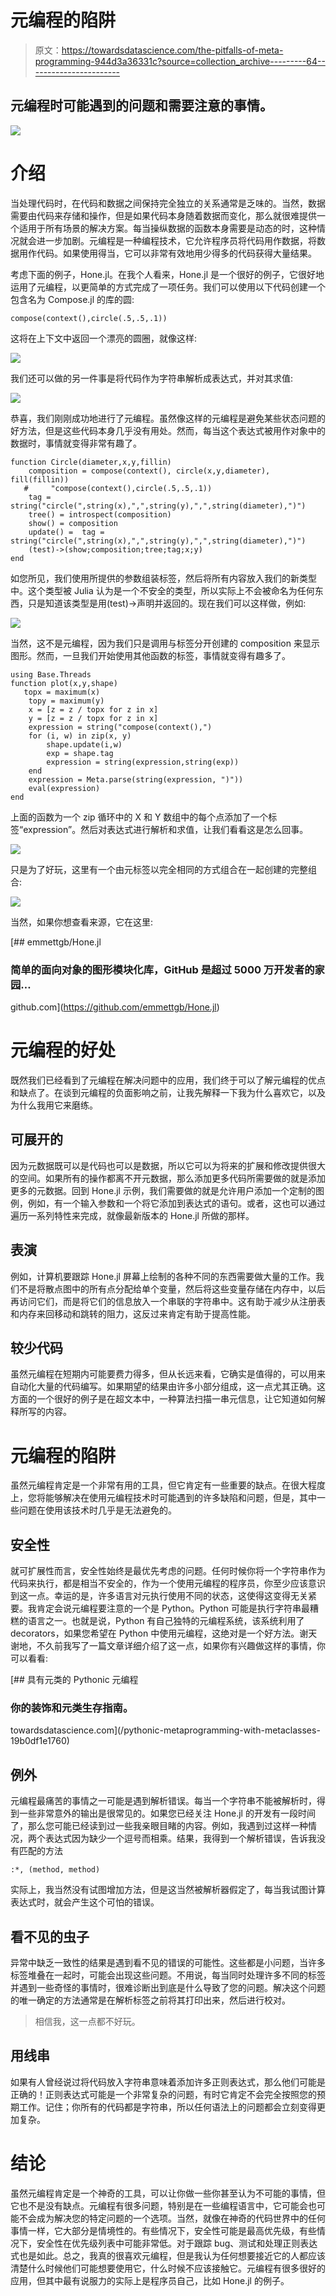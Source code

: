 # 元编程的陷阱

> 原文：<https://towardsdatascience.com/the-pitfalls-of-meta-programming-944d3a36331c?source=collection_archive---------64----------------------->

## 元编程时可能遇到的问题和需要注意的事情。

![](img/d95f14cc904bad14e0ba19e41a88771b.png)

# 介绍

当处理代码时，在代码和数据之间保持完全独立的关系通常是乏味的。当然，数据需要由代码来存储和操作，但是如果代码本身随着数据而变化，那么就很难提供一个适用于所有场景的解决方案。每当操纵数据的函数本身需要是动态的时，这种情况就会进一步加剧。元编程是一种编程技术，它允许程序员将代码用作数据，将数据用作代码。如果使用得当，它可以非常有效地用少得多的代码获得大量结果。

考虑下面的例子，Hone.jl。在我个人看来，Hone.jl 是一个很好的例子，它很好地运用了元编程，以更简单的方式完成了一项任务。我们可以使用以下代码创建一个包含名为 Compose.jl 的库的圆:

```
compose(context(),circle(.5,.5,.1))
```

这将在上下文中返回一个漂亮的圆圈，就像这样:

![](img/124804129d511fd1729e04b6485c83da.png)

我们还可以做的另一件事是将代码作为字符串解析成表达式，并对其求值:

![](img/faf5c6d29c2dc588b874f7533fb3df17.png)

恭喜，我们刚刚成功地进行了元编程。虽然像这样的元编程是避免某些状态问题的好方法，但是这些代码本身几乎没有用处。然而，每当这个表达式被用作对象中的数据时，事情就变得非常有趣了。

```
function Circle(diameter,x,y,fillin)
    composition = compose(context(), circle(x,y,diameter), fill(fillin))
   #     "compose(context(),circle(.5,.5,.1))
    tag = string("circle(",string(x),",",string(y),",",string(diameter),")")
    tree() = introspect(composition)
    show() = composition
    update() =  tag = string("circle(",string(x),",",string(y),",",string(diameter),")")
    (test)->(show;composition;tree;tag;x;y)
end
```

如您所见，我们使用所提供的参数组装标签，然后将所有内容放入我们的新类型中。这个类型被 Julia 认为是一个不安全的类型，所以实际上不会被命名为任何东西，只是知道该类型是用(test)->声明并返回的。现在我们可以这样做，例如:

![](img/4724b1cc6b56d4d0a4f456040238dd6d.png)

当然，这不是元编程，因为我们只是调用与标签分开创建的 composition 来显示图形。然而，一旦我们开始使用其他函数的标签，事情就变得有趣多了。

```
using Base.Threads
function plot(x,y,shape)
   topx = maximum(x)
    topy = maximum(y)
    x = [z = z / topx for z in x]
    y = [z = z / topx for z in x]
    expression = string("compose(context(),")
    for (i, w) in zip(x, y)
        shape.update(i,w)
        exp = shape.tag
        expression = string(expression,string(exp))
    end
    expression = Meta.parse(string(expression, ")"))
    eval(expression)
end
```

上面的函数为一个 zip 循环中的 X 和 Y 数组中的每个点添加了一个标签“expression”。然后对表达式进行解析和求值，让我们看看这是怎么回事。

![](img/8314babad8e8253342ebc2e6b64e02aa.png)

只是为了好玩，这里有一个由元标签以完全相同的方式组合在一起创建的完整组合:

![](img/ffb406980da8e0420b29611b5dec094d.png)

当然，如果你想查看来源，它在这里:

[](https://github.com/emmettgb/Hone.jl) [## emmettgb/Hone.jl

### 简单的面向对象的图形模块化库，GitHub 是超过 5000 万开发者的家园…

github.com](https://github.com/emmettgb/Hone.jl) 

# 元编程的好处

既然我们已经看到了元编程在解决问题中的应用，我们终于可以了解元编程的优点和缺点了。在谈到元编程的负面影响之前，让我先解释一下我为什么喜欢它，以及为什么我用它来磨练。

## 可展开的

因为元数据既可以是代码也可以是数据，所以它可以为将来的扩展和修改提供很大的空间。如果所有的操作都离不开元数据，那么添加更多代码所需要做的就是添加更多的元数据。回到 Hone.jl 示例，我们需要做的就是允许用户添加一个定制的图例，例如，有一个输入参数和一个将它添加到表达式的语句。或者，这也可以通过遍历一系列特性来完成，就像最新版本的 Hone.jl 所做的那样。

## 表演

例如，计算机要跟踪 Hone.jl 屏幕上绘制的各种不同的东西需要做大量的工作。我们不是将散点图中的所有点分配给单个变量，然后将这些变量存储在内存中，以后再访问它们，而是将它们的信息放入一个串联的字符串中。这有助于减少从注册表和内存来回移动和跳转的阻力，这反过来肯定有助于提高性能。

## 较少代码

虽然元编程在短期内可能要费力得多，但从长远来看，它确实是值得的，可以用来自动化大量的代码编写。如果期望的结果由许多小部分组成，这一点尤其正确。这方面的一个很好的例子是在超文本中，一种算法扫描一串元信息，让它知道如何解释所写的内容。

# 元编程的陷阱

虽然元编程肯定是一个非常有用的工具，但它肯定有一些重要的缺点。在很大程度上，您将能够解决在使用元编程技术时可能遇到的许多缺陷和问题，但是，其中一些问题在使用该技术时几乎是无法避免的。

## 安全性

就可扩展性而言，安全性始终是最优先考虑的问题。任何时候你将一个字符串作为代码来执行，都是相当不安全的，作为一个使用元编程的程序员，你至少应该意识到这一点。幸运的是，许多语言对元执行使用不同的状态，这使得这变得无关紧要。我肯定会说元编程要注意的一个是 Python。Python 可能是执行字符串最糟糕的语言之一。也就是说，Python 有自己独特的元编程系统，该系统利用了 decorators，如果您希望在 Python 中使用元编程，这绝对是一个好方法。谢天谢地，不久前我写了一篇文章详细介绍了这一点，如果你有兴趣做这样的事情，你可以看看:

[](/pythonic-metaprogramming-with-metaclasses-19b0df1e1760) [## 具有元类的 Pythonic 元编程

### 你的装饰和元类生存指南。

towardsdatascience.com](/pythonic-metaprogramming-with-metaclasses-19b0df1e1760) 

## 例外

元编程最痛苦的事情之一可能是遇到解析错误。每当一个字符串不能被解析时，得到一些非常意外的输出是很常见的。如果您已经关注 Hone.jl 的开发有一段时间了，那么您可能已经读到过一些我亲眼目睹的内容。例如，我遇到过这样一种情况，两个表达式因为缺少一个逗号而相乘。结果，我得到一个解析错误，告诉我没有匹配的方法

```
:*, (method, method)
```

实际上，我当然没有试图增加方法，但是这当然被解析器假定了，每当我试图计算表达式时，就会产生这个可怕的错误。

## 看不见的虫子

异常中缺乏一致性的结果是遇到看不见的错误的可能性。这些都是小问题，当许多标签堆叠在一起时，可能会出现这些问题。不用说，每当同时处理许多不同的标签并遇到一些奇怪的事情时，很难诊断出到底是什么导致了您的问题。解决这个问题的唯一确定的方法通常是在解析标签之前将其打印出来，然后进行校对。

> 相信我，这一点都不好玩。

## 用线串

如果有人曾经说过将代码放入字符串意味着添加许多正则表达式，那么他们可能是正确的！正则表达式可能是一个非常复杂的问题，有时它肯定不会完全按照您的预期工作。记住；你所有的代码都是字符串，所以任何语法上的问题都会立刻变得更加复杂。

# 结论

虽然元编程肯定是一个神奇的工具，可以让你做一些你甚至认为不可能的事情，但它也不是没有缺点。元编程有很多问题，特别是在一些编程语言中，它可能会也可能不会成为解决您的特定问题的一个选项。当然，就像在神奇的代码世界中的任何事情一样，它大部分是情境性的。有些情况下，安全性可能是最高优先级，有些情况下，安全性在优先级列表中可能非常低。对于跟踪 bug、测试和处理正则表达式也是如此。总之，我真的很喜欢元编程，但是我认为任何想要接近它的人都应该清楚什么时候他们可能想要使用它，什么时候不应该接触它。元编程有很多很好的应用，但其中最有说服力的实际上是程序员自己，比如 Hone.jl 的例子。